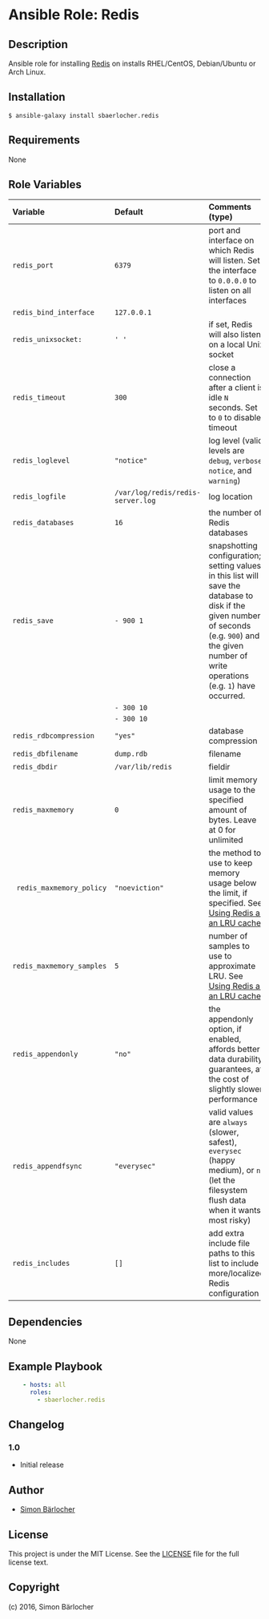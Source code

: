 # Ansible Role: Redis

## Description

Ansible role for installing [Redis](http://redis.io/) on installs RHEL/CentOS, Debian/Ubuntu or Arch Linux.

## Installation

```
$ ansible-galaxy install sbaerlocher.redis
```

## Requirements

None

## Role Variables

| Variable             | Default     | Comments (type)                                   |
| :---                 | :---        | :---                                              |
| ```redis_port```| ```6379``` | port and interface on which Redis will listen. Set the interface to `0.0.0.0` to listen on all interfaces |
| ```redis_bind_interface``` | ```127.0.0.1``` |  |
| ```redis_unixsocket:``` | ```' '``` | if set, Redis will also listen on a local Unix socket |
| ```redis_timeout``` | ```300``` | close a connection after a client is idle `N` seconds. Set to `0` to disable timeout |
| ```redis_loglevel``` | ```"notice"``` | log level (valid levels are `debug`, `verbose`, `notice`, and `warning`) |
| ```redis_logfile``` | ```/var/log/redis/redis-server.log``` | log location   |
| ```redis_databases``` | ```16``` | the number of Redis databases |
| ```redis_save``` | ```- 900 1``` | snapshotting configuration; setting values in this list will save the database to disk if the given number of seconds (e.g. `900`) and the given number of write operations (e.g. `1`) have occurred. |
| | ```- 300 10```  | | 
| | ```- 300 10``` | |
| ```redis_rdbcompression``` |  ```"yes"``` | database compression |
| ```redis_dbfilename``` | ```dump.rdb``` | filename |
| ```redis_dbdir``` | ```/var/lib/redis``` | fieldir |
| ```redis_maxmemory``` | ```0``` | limit memory usage to the specified amount of bytes. Leave at 0 for unlimited |
| ``` redis_maxmemory_policy``` | ```"noeviction"``` | the method to use to keep memory usage below the limit, if specified. See [Using Redis as an LRU cache](http://redis.io/topics/lru-cache) |
| ```redis_maxmemory_samples``` | ```5``` | number of samples to use to approximate LRU. See [Using Redis as an LRU cache](http://redis.io/topics/lru-cache) |
| ```redis_appendonly``` | ```"no"``` | the appendonly option, if enabled, affords better data durability guarantees, at the cost of slightly slower performance |
| ```redis_appendfsync``` | ```"everysec"``` |  valid values are `always` (slower, safest), `everysec` (happy medium), or `no` (let the filesystem flush data when it wants, most risky) |
| ```redis_includes``` | ```[]``` | add extra include file paths to this list to include more/localized Redis configuration |

## Dependencies

None

## Example Playbook

```yml
    - hosts: all
      roles:
        - sbaerlocher.redis
```

## Changelog

### 1.0

* Initial release

## Author

* [Simon Bärlocher](https://sbaerlocher.ch)
 
## License

This project is under the MIT License. See the [LICENSE](https://sbaerlo.ch/licence) file for the full license text.

## Copyright

(c) 2016, Simon Bärlocher